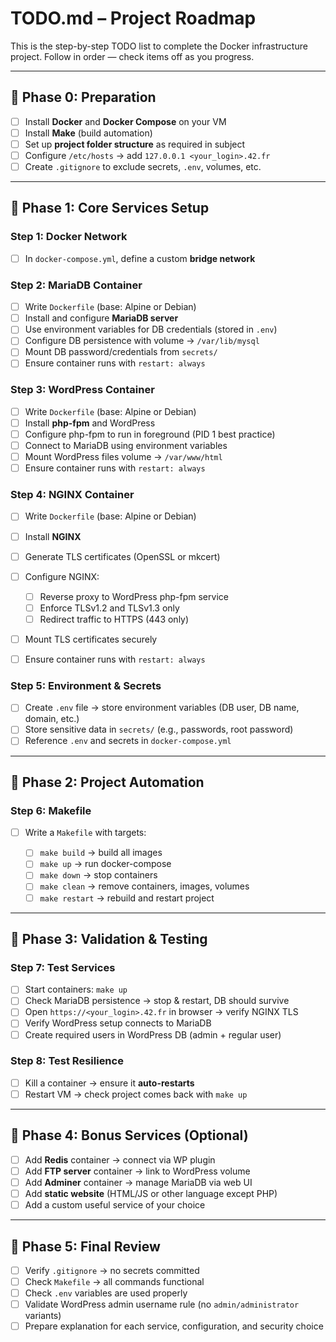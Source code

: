 # TODO.md – Project Roadmap

This is the step-by-step TODO list to complete the Docker infrastructure project.
Follow in order — check items off as you progress.

---

## 📍 Phase 0: Preparation

* [ ] Install **Docker** and **Docker Compose** on your VM
* [ ] Install **Make** (build automation)
* [ ] Set up **project folder structure** as required in subject
* [ ] Configure `/etc/hosts` → add `127.0.0.1 <your_login>.42.fr`
* [ ] Create `.gitignore` to exclude secrets, `.env`, volumes, etc.

---

## 📍 Phase 1: Core Services Setup

### Step 1: Docker Network

* [ ] In `docker-compose.yml`, define a custom **bridge network**

### Step 2: MariaDB Container

* [ ] Write `Dockerfile` (base: Alpine or Debian)
* [ ] Install and configure **MariaDB server**
* [ ] Use environment variables for DB credentials (stored in `.env`)
* [ ] Configure DB persistence with volume → `/var/lib/mysql`
* [ ] Mount DB password/credentials from `secrets/`
* [ ] Ensure container runs with `restart: always`

### Step 3: WordPress Container

* [ ] Write `Dockerfile` (base: Alpine or Debian)
* [ ] Install **php-fpm** and WordPress
* [ ] Configure php-fpm to run in foreground (PID 1 best practice)
* [ ] Connect to MariaDB using environment variables
* [ ] Mount WordPress files volume → `/var/www/html`
* [ ] Ensure container runs with `restart: always`

### Step 4: NGINX Container

* [ ] Write `Dockerfile` (base: Alpine or Debian)
* [ ] Install **NGINX**
* [ ] Generate TLS certificates (OpenSSL or mkcert)
* [ ] Configure NGINX:

  * [ ] Reverse proxy to WordPress php-fpm service
  * [ ] Enforce TLSv1.2 and TLSv1.3 only
  * [ ] Redirect traffic to HTTPS (443 only)
* [ ] Mount TLS certificates securely
* [ ] Ensure container runs with `restart: always`

### Step 5: Environment & Secrets

* [ ] Create `.env` file → store environment variables (DB user, DB name, domain, etc.)
* [ ] Store sensitive data in `secrets/` (e.g., passwords, root password)
* [ ] Reference `.env` and secrets in `docker-compose.yml`

---

## 📍 Phase 2: Project Automation

### Step 6: Makefile

* [ ] Write a `Makefile` with targets:

  * [ ] `make build` → build all images
  * [ ] `make up` → run docker-compose
  * [ ] `make down` → stop containers
  * [ ] `make clean` → remove containers, images, volumes
  * [ ] `make restart` → rebuild and restart project

---

## 📍 Phase 3: Validation & Testing

### Step 7: Test Services

* [ ] Start containers: `make up`
* [ ] Check MariaDB persistence → stop & restart, DB should survive
* [ ] Open `https://<your_login>.42.fr` in browser → verify NGINX TLS
* [ ] Verify WordPress setup connects to MariaDB
* [ ] Create required users in WordPress DB (admin + regular user)

### Step 8: Test Resilience

* [ ] Kill a container → ensure it **auto-restarts**
* [ ] Restart VM → check project comes back with `make up`

---

## 📍 Phase 4: Bonus Services (Optional)

* [ ] Add **Redis** container → connect via WP plugin
* [ ] Add **FTP server** container → link to WordPress volume
* [ ] Add **Adminer** container → manage MariaDB via web UI
* [ ] Add **static website** (HTML/JS or other language except PHP)
* [ ] Add a custom useful service of your choice

---

## 📍 Phase 5: Final Review

* [ ] Verify `.gitignore` → no secrets committed
* [ ] Check `Makefile` → all commands functional
* [ ] Check `.env` variables are used properly
* [ ] Validate WordPress admin username rule (no `admin/administrator` variants)
* [ ] Prepare explanation for each service, configuration, and security choice

